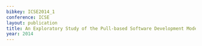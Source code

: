 ```yaml
---
bibkey: ICSE2014_1
conference: ICSE
layout: publication
title: An Exploratory Study of the Pull-based Software Development Model
year: 2014
---
```

